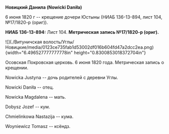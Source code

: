 **Новицкий Данила (Nowicki Daniła)**

6 июня 1820 г -- крещение дочери Юстыны (НИАБ 136-13-894, лист 104,
№17/1820-р (ориг)).

**НИАБ 136-13-894:** Лист 104. **Метрическая запись №17/1820-р (ориг).**

![](./Витуничская волость/Углы/Новицкие/media/0123ce735fab1d53002df016b604fd47a2dcc2ea.png){width="6.496527777777778in"
height="0.8300853018372704in"}

Осовская Покровская церковь. 6 июня 1820 года. Метрическая запись о
крещении.

Nowicka Justyna -- дочь родителей с деревни Углы.

Nowicki Daniła -- отец.

Nowicka Magdalena -- мать.

Dobysz Jozef -- кум.

Chmielinkowa Nastazija -- кума.

Woyniewicz Tomasz -- ксёндз.
